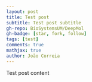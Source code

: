 ```yaml
---
layout: post
title: Test post
subtitle: Test post subtitle
gh-repo: BioSystemsUM/DeepMol
gh-badge: [star, fork, follow]
tags: [test]
comments: true
mathjax: true
author: João Correia
---
```

Test post content
